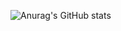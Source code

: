 ![Anurag's GitHub stats](https://github-readme-stats.vercel.app/api?username=b3nhaddad&hide=contribs,prs)
